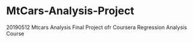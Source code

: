 # MtCars-Analysis-Project
20190512 Mtcars Analysis Final Project ofr Coursera Regression Analysis Course
